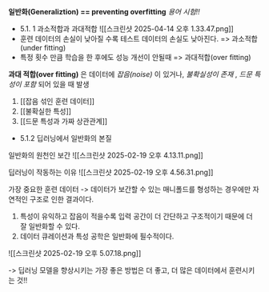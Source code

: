 __일반화(Generaliztion) == preventing overfitting__ *용어 시험!!*


- 5.1. 1 과소적합과 과대적합
![[스크린샷 2025-04-14 오후 1.33.47.png]]
- 훈련 데이터의 손실이 낮아질 수록 테스트 데이터의 손실도 낮아진다. => 과소적합(under fitting)
- 특정 횟수 만큼 학습을 한 후에도 성능 개선이 안될때 => 과대적합(over fitting)

__과대 적합(over fitting)__ 은 데이터에 *잡음(noise)* 이 있거나, *불확실성이 존재* , *드문 특성이 포함* 되어 있을 때 발생
1. [[잡음 섞인 훈련 데이터]]
2. [[불확실한 특성]]
3. [[드문 특성과 가짜 상관관계]]


- 5.1.2 딥러닝에서 일반화의 본질

일반화의 원천인 보간
![[스크린샷 2025-02-19 오후 4.13.11.png]]

딥러닝이 작동하는 이유
![[스크린샷 2025-02-19 오후 4.56.31.png]]

가장 중요한 훈련 데이터
-> 데이터가 보간할 수 있는 매니폴드를 형성하는 경우에만 자연적인 구조로 인한 결과이다.
1. 특성이 유익하고 잡음이 적을수록 입력 공간이 더 간단하고 구조적이기 때문에 더 잘 일반화할 수 있다.
2. 데이터 큐레이션과 특성 공학은 일반화에 필수적이다.

![[스크린샷 2025-02-19 오후 5.07.18.png]]

-> 딥러닝 모델을 향상시키는 가장 좋은 방법은 더 좋고, 더 많은 데이터에서 훈련시키는 것!!

